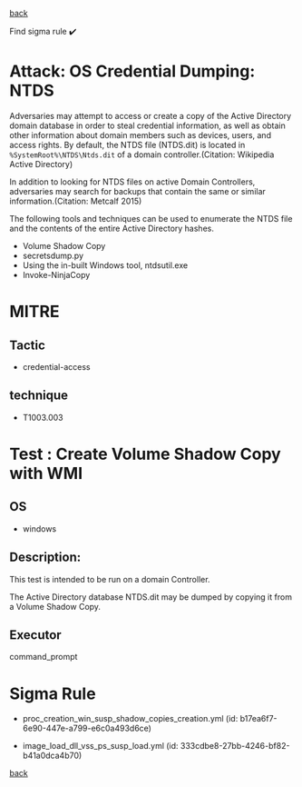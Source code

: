 
[back](../index.md)

Find sigma rule :heavy_check_mark: 

# Attack: OS Credential Dumping: NTDS 

Adversaries may attempt to access or create a copy of the Active Directory domain database in order to steal credential information, as well as obtain other information about domain members such as devices, users, and access rights. By default, the NTDS file (NTDS.dit) is located in <code>%SystemRoot%\NTDS\Ntds.dit</code> of a domain controller.(Citation: Wikipedia Active Directory)

In addition to looking for NTDS files on active Domain Controllers, adversaries may search for backups that contain the same or similar information.(Citation: Metcalf 2015)

The following tools and techniques can be used to enumerate the NTDS file and the contents of the entire Active Directory hashes.

* Volume Shadow Copy
* secretsdump.py
* Using the in-built Windows tool, ntdsutil.exe
* Invoke-NinjaCopy


# MITRE
## Tactic
  - credential-access


## technique
  - T1003.003


# Test : Create Volume Shadow Copy with WMI
## OS
  - windows


## Description:
This test is intended to be run on a domain Controller.

The Active Directory database NTDS.dit may be dumped by copying it from a Volume Shadow Copy.


## Executor
command_prompt

# Sigma Rule
 - proc_creation_win_susp_shadow_copies_creation.yml (id: b17ea6f7-6e90-447e-a799-e6c0a493d6ce)

 - image_load_dll_vss_ps_susp_load.yml (id: 333cdbe8-27bb-4246-bf82-b41a0dca4b70)



[back](../index.md)
